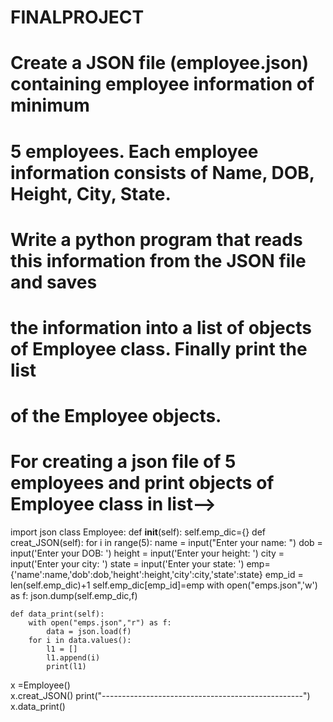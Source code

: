 # FINALPROJECT
# Create a JSON file (employee.json) containing employee information of minimum
# 5 employees. Each employee information consists of Name, DOB, Height, City, State.
# Write a python program that reads this information from the JSON file and saves 
# the information into a list of objects of Employee class. Finally print the list 
# of the Employee objects.

# For creating a json file of 5 employees and print objects of Employee class in list-->
import json
class Employee:
    def __init__(self):
        self.emp_dic={}
    def creat_JSON(self):
        for i in range(5):
            name = input("Enter your name: ")
            dob = input('Enter your DOB: ')
            height = input('Enter your height: ')
            city = input('Enter your city: ')
            state = input('Enter your state: ')
            emp={'name':name,'dob':dob,'height':height,'city':city,'state':state}
            emp_id = len(self.emp_dic)+1
            self.emp_dic[emp_id]=emp
        with open("emps.json",'w') as f:
            json.dump(self.emp_dic,f)

    def data_print(self):
        with open("emps.json","r") as f:
            data = json.load(f)
        for i in data.values():
            l1 = []
            l1.append(i)
            print(l1)   

x =Employee()            
x.creat_JSON()
print("--------------------------------------------------")
x.data_print()  
